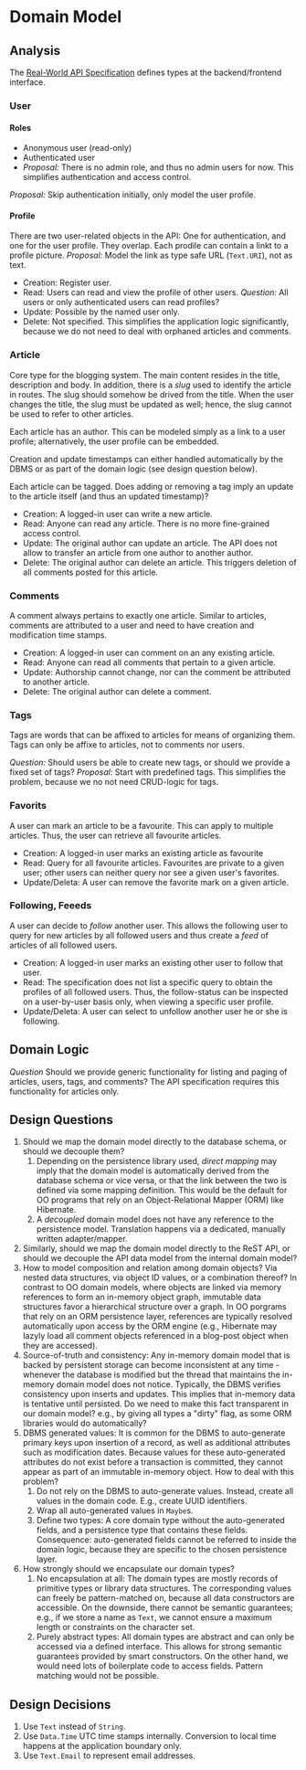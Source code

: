 # Domain Model

## Analysis

The [Real-World API Specification](https://github.com/gothinkster/realworld/tree/master/api) defines types at the backend/frontend interface.

### User

#### Roles

- Anonymous user (read-only)
- Authenticated user
- _Proposal:_ There is no admin role, and thus no admin users for now. This simplifies authentication and access control.

 _Proposal:_ Skip authentication initially, only model the user profile.

#### Profile

There are two user-related objects in the API: One for authentication, and one for the user profile. They overlap. Each prodile can contain a linkt to a profile picture. _Proposal:_ Model the link as type safe URL (`Text.URI`), not as text.

- Creation: Register user.
- Read: Users can read and view the profile of other users. _Question:_ All users or only authenticated users can read profiles?
- Update: Possible by the named user only.
- Delete: Not specified. This simplifies the application logic significantly, because we do not need to deal with orphaned articles and comments.

### Article

Core type for the blogging system. The main content resides in the title, description and body. In addition, there is a _slug_ used to identify the article in routes. The slug should somehow be drived from the title. When the user changes the title, the slug must be updated as well; hence, the slug cannot be used to refer to other articles.

Each article has an author. This can be modeled simply as a link to a user profile; alternatively, the user profile can be embedded.

Creation and update timestamps can either handled automatically by the DBMS or as part of the domain logic (see design question below).

Each article can be tagged. Does adding or removing a tag imply an update to the article itself (and thus an updated timestamp)?

- Creation: A logged-in user can write a new article.
- Read: Anyone can read any article. There is no more fine-grained access control.
- Update: The original author can update an article. The API does not allow to transfer an article from one author to another author.
- Delete: The original author can delete an article. This triggers deletion of all comments posted for this article.

### Comments

A comment always pertains to exactly one article. Similar to articles, comments are attributed to a user and need to have creation and modification time stamps.

- Creation: A logged-in user can comment on an any existing article.
- Read: Anyone can read all comments that pertain to a given article.
- Update: Authorship cannot change, nor can the comment be attributed to another article.
- Delete: The original author can delete a comment.

### Tags

Tags are words that can be affixed to articles for means of organizing them. Tags can only be affixe to articles, not to comments nor users.

_Question:_ Should users be able to create new tags, or should we provide a fixed set of tags? _Proposal:_ Start with predefined tags. This simplifies the problem, because we no not need CRUD-logic for tags.

### Favorits

A user can mark an article to be a favourite. This can apply to multiple articles. Thus, the user can retrieve all favourite articles.

- Creation: A logged-in user marks an existing article as favourite
- Read: Query for all favourite articles. Favourites are private to a given user; other users can neither query nor see a given user's favorites.
- Update/Deleta: A user can remove the favorite mark on a given article.

### Following, Feeeds

A user can decide to _follow_ another user. This allows the following user to query for new articles by all followed users and thus create a _feed_ of articles of all followed users.

- Creation: A logged-in user marks an existing other user to follow that user.
- Read: The specification does not list a specific query to obtain the profiles of all followed users. Thus, the follow-status can be inspected on a user-by-user basis only, when viewing a specific user profile.
- Update/Deleta: A user can select to unfollow another user he or she is following.

## Domain Logic

_Question_ Should we provide generic functionality for listing and paging of articles, users, tags, and comments? The API specification requires this functionality for articles only.

## Design Questions

1. Should we map the domain model directly to the database schema, or should we decouple them?
    1. Depending on the persistence library used, _direct mapping_ may imply that the domain model is automatically derived from the database schema or vice versa, or that the link between the two is defined via some mapping definition. This would be the default for OO programs that rely on an Object-Relational Mapper (ORM) like Hibernate.
    1. A _decoupled_ domain model does not have any reference to the persistence model. Translation happens via a dedicated, manually written adapter/mapper.
1. Similarly, should we map the domain model directly to the ReST API, or should we decouple the API data model from the internal domain model?
1. How to model composition and relation among domain objects? Via nested data structures, via object ID values, or a combination thereof? In contrast to OO domain models, where objects are linked via memory references to form an in-memory object graph, immutable data structures favor a hierarchical structure over a graph. In OO porgrams that rely on an ORM persistence layer, references are typically resolved automatically upon access by the ORM engine (e.g., Hibernate may lazyly load all comment objects referenced in a blog-post object when they are accessed).
1. Source-of-truth and consistency: Any in-memory domain model that is backed by persistent storage can become inconsistent at any time - whenever the database is modified but the thread that maintains the in-memory domain model does not notice. Typically, the DBMS verifies consistency upon inserts and updates. This implies that in-memory data is tentative until persisted. Do we need to make this fact transparent in our domain model? e.g., by giving all types a "dirty" flag, as some ORM libraries would do automatically?
1. DBMS generated values: It is common for the DBMS to auto-generate primary keys upon insertion of a record, as well as additional attributes such as modification dates. Because values for these auto-generated attributes do not exist before a transaction is committed, they cannot appear as part of an immutable in-memory object. How to deal with this problem?
   1. Do not rely on the DBMS to auto-generate values. Instead, create all values in the domain code. E.g., create UUID identifiers.
   1. Wrap all auto-generated values in `Maybe`s.
   1. Define two types: A core domain type without the auto-generated fields, and a persistence type that contains these fields. Consequence: auto-generated fields cannot be referred to inside the domain logic, because they are specific to the chosen persistence layer.
1. How strongly should we encapsulate our domain types?
   1. No encapsulation at all: The domain types are mostly records of primitive types or library data structures. The corresponding values can freely be pattern-matched on, because all data constructors are accessible. On the downside, there cannot be semantic guarantees; e.g., if we store a name as `Text`, we cannot ensure a maximum length or constraints on the character set.
   2. Purely abstract types: All domain types are abstract and can only be accessed via a defined interface. This allows for strong semantic guarantees provided by smart constructors. On the other hand, we would need lots of boilerplate code to access fields. Pattern matching would not be possible.

## Design Decisions

1. Use `Text` instead of `String`.
2. Use `Data.Time` UTC time stamps internally. Conversion to local time happens at the application boundary only.
3. Use `Text.Email` to represent email addresses.
